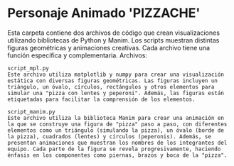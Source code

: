 # Personaje Animado 'PIZZACHE'

Esta carpeta contiene dos archivos de código que crean visualizaciones utilizando bibliotecas de Python y Manim. Los scripts muestran distintas figuras geométricas y animaciones creativas. Cada archivo tiene una función específica y complementaria.
Archivos:

    script_mpl.py
    Este archivo utiliza matplotlib y numpy para crear una visualización estática con diversas figuras geométricas. Las figuras incluyen un triángulo, un óvalo, círculos, rectángulos y otros elementos para simular una "pizza con lentes y peperoni". Además, las figuras están etiquetadas para facilitar la comprensión de los elementos.

    script_manim.py
    Este archivo utiliza la biblioteca Manim para crear una animación en la que se construye una figura de "pizza" paso a paso, con diferentes elementos como un triángulo (simulando la pizza), un óvalo (borde de la pizza), cuadrados (lentes) y círculos (peperonis). Además, se presentan animaciones que muestran los nombres de los integrantes del equipo. Cada parte de la figura se revela progresivamente, haciendo énfasis en los componentes como piernas, brazos y boca de la "pizza".
